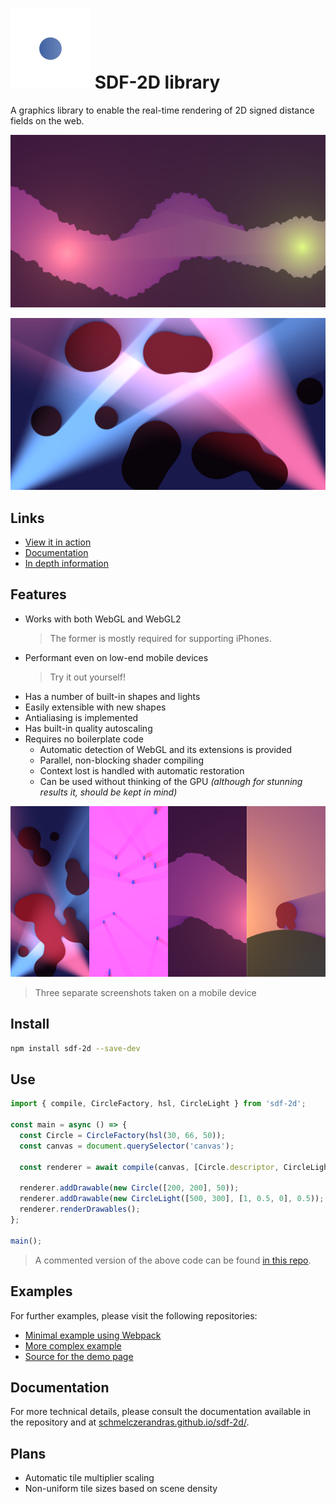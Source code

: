 # ![SDF-2D logo](media/logo-colored.svg) SDF-2D library

A graphics library to enable the real-time rendering of 2D signed distance fields on the web.

![screenshot of a bumpy tunnel](media/tunnels-screenshot.png)

![screenshot of a merging circles](media/circles-screenshot.png)

## Links

- [View it in action](https://sdf2d.schmelczer.dev)
- [Documentation](https://schmelczerandras.github.io/sdf-2d/)
- [In depth information](https://github.com/schmelczerandras/sdf-2d/blob/master/media/sdf-2d.pdf)

## Features

- Works with both WebGL and WebGL2
  > The former is mostly required for supporting iPhones.
- Performant even on low-end mobile devices
  > Try it out yourself!
- Has a number of built-in shapes and lights
- Easily extensible with new shapes
- Antialiasing is implemented
- Has built-in quality autoscaling
- Requires no boilerplate code
  - Automatic detection of WebGL and its extensions is provided
  - Parallel, non-blocking shader compiling
  - Context lost is handled with automatic restoration
  - Can be used without thinking of the GPU _(although for stunning results it, should be kept in mind)_

![three screenshots from mobiles](media/mobile-screenshots.png)

> Three separate screenshots taken on a mobile device

## Install

```sh
npm install sdf-2d --save-dev
```

## Use

```js
import { compile, CircleFactory, hsl, CircleLight } from 'sdf-2d';

const main = async () => {
  const Circle = CircleFactory(hsl(30, 66, 50));
  const canvas = document.querySelector('canvas');

  const renderer = await compile(canvas, [Circle.descriptor, CircleLight.descriptor]);

  renderer.addDrawable(new Circle([200, 200], 50));
  renderer.addDrawable(new CircleLight([500, 300], [1, 0.5, 0], 0.5));
  renderer.renderDrawables();
};

main();
```

> A commented version of the above code can be found [in this repo](https://github.com/schmelczerandras/sdf-2d-minimal-example).

## Examples

For further examples, please visit the following repositories:

- [Minimal example using Webpack](https://github.com/schmelczerandras/sdf-2d-minimal-example)
- [More complex example](https://github.com/schmelczerandras/sdf-2d-minimal-example)
- [Source for the demo page](https://github.com/schmelczerandras/sdf-2d-demo)

## Documentation

For more technical details, please consult the documentation available in the repository and at [schmelczerandras.github.io/sdf-2d/](https://schmelczerandras.github.io/sdf-2d/).

## Plans

- Automatic tile multiplier scaling
- Non-uniform tile sizes based on scene density
